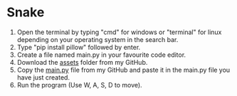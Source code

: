 # Snake
1. Open the terminal by typing "cmd" for windows or "terminal" for linux depending on your operating system in the search bar.
2. Type "pip install pillow" followed by enter.
3. Create a file named main.py in your favourite code editor.
4. Download the [assets](assets) folder from my GitHub.
5. Copy the [main.py](main.py) file from my GitHub and paste it in the main.py file you have just created.
6. Run the program (Use W, A, S, D to move).
